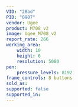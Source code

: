 ```yaml
---
VID: "28bd"
PID: "0907"
vendor: Ugee
product: M708 v2
image: Ugee_M708_v2
report_rate: 266
working_area:
    width: 10
    height: 6
    resolution: 5080
pen:
    pressure_levels: 8192
frame_controls: 8 buttons
sold_as:
supported: false
supported_in:
---
```

